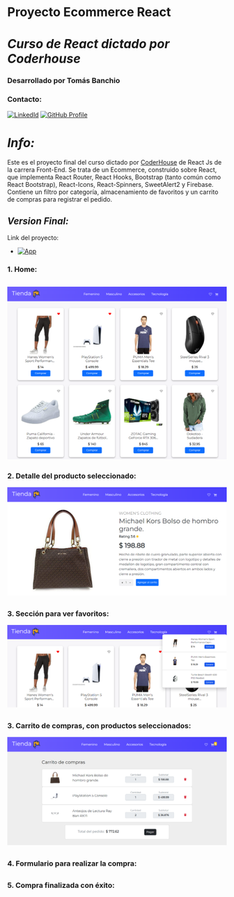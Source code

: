 # **Proyecto Ecommerce React** 
# *Curso de React dictado por Coderhouse*
### **Desarrollado por Tomás Banchio**
### **Contacto:**

[![LinkedId](https://img.shields.io/badge/LinkedIn-informational?style=for-the-badge&logo=linkedin&logoColor=fff&color=23272d)](https://www.linkedin.com/in/tbanchio/)
[![GitHub Profile](https://img.shields.io/badge/GitHub-informational?style=for-the-badge&logo=GitHub&logoColor=fff&color=23272d)](https://github.com/tomiban)

# *Info:*

Este es el proyecto final del curso dictado por [CoderHouse](https://www.coderhouse.com) de React Js de la carrera Front-End.
Se trata de un Ecommerce, construido sobre React, que implementa React Router, React Hooks, Bootstrap (tanto común como React Bootstrap), React-Icons, React-Spinners, SweetAlert2 y Firebase. Contiene un filtro por categoría, almacenamiento de favoritos y un carrito de compras para registrar el pedido.


## *Version Final:*
Link del proyecto: 
- [![App](https://img.shields.io/badge/App-informational?style=for-the-badge&logo=netlify&logoColor=fff&color=23272d)](https://tomiban.github.io/PreEntrega2Banchio/)

 

### 1. Home:
## ![](./src/assets/Home.png)

### 2. Detalle del producto seleccionado:
![](./src/assets/Detalle.png)
## 

### 3. Sección para ver favoritos:
![](./src/assets/Favoritos.png)
## 

### 3. Carrito de compras, con productos seleccionados:
![](./src/assets/CarritoDeCompras.png)
## 

### 4. Formulario para realizar la compra:

## 
### 5. Compra finalizada con éxito:

